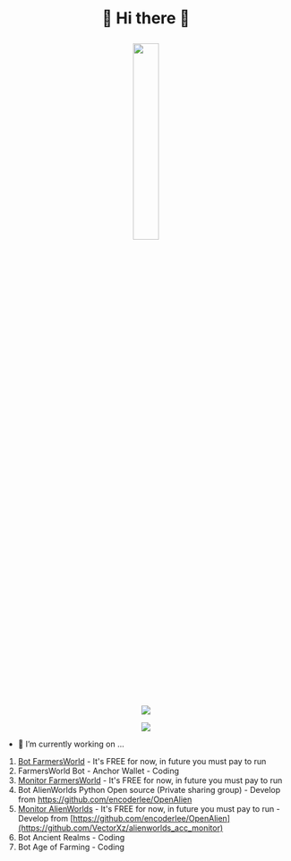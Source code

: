 <h1><p align="center"> 👋 Hi there 👋 </p></h1>
<p align="center">
 <img width="30%" src="https://avatars.githubusercontent.com/u/45612350">
</p>
  
<p align="center">
 <img src="https://github-readme-stats.vercel.app/api/top-langs/?username=thiencntt&layout=compact&theme=radical">
</p>
<p align="center">
  <img src="https://github-readme-stats.vercel.app/api?username=thiencntt&theme=radical"></p>
</p>

- 🔭 I’m currently working on ...
1. [Bot FarmersWorld](https://minewax.com/fw/) - It's FREE for now, in future you must pay to run
2. FarmersWorld Bot - Anchor Wallet - Coding
3. [Monitor FarmersWorld](https://fwmonitor.vercel.app) - It's FREE for now, in future you must pay to run
4. Bot AlienWorlds Python Open source (Private sharing group) - Develop from https://github.com/encoderlee/OpenAlien
5. [Monitor AlienWorlds](https://tlm.vercel.app) - It's FREE for now, in future you must pay to run - Develop from [https://github.com/encoderlee/OpenAlien](https://github.com/VectorXz/alienworlds_acc_monitor)
6. Bot Ancient Realms - Coding
7. Bot Age of Farming - Coding


<!--
**thiencntt/thiencntt** is a ✨ _special_ ✨ repository because its `README.md` (this file) appears on your GitHub profile.

Here are some ideas to get you started:

- 🔭 I’m currently working on ...
- 🌱 I’m currently learning ...
- 👯 I’m looking to collaborate on ...
- 🤔 I’m looking for help with ...
- 💬 Ask me about ...
- 📫 How to reach me: ...
- 😄 Pronouns: ...
- ⚡ Fun fact: ...
-->

